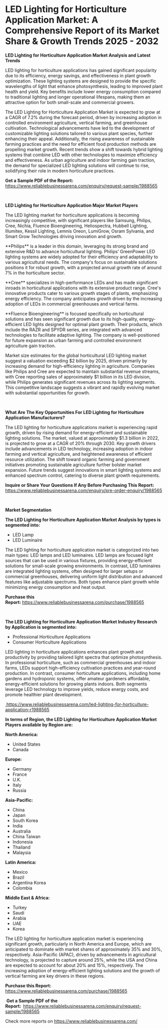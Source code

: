 <p><h1>LED Lighting for Horticulture Application Market: A Comprehensive Report of its Market Share & Growth Trends 2025 - 2032</h1></p><p><strong>LED Lighting for Horticulture Application Market Analysis and Latest Trends</strong></p>
<p><p>LED lighting for horticulture applications has gained significant popularity due to its efficiency, energy savings, and effectiveness in plant growth optimization. These lighting systems are designed to provide the specific wavelengths of light that enhance photosynthesis, leading to improved plant health and yield. Key benefits include lower energy consumption compared to traditional lighting and longer operational lifespans, making them an attractive option for both small-scale and commercial growers.</p><p>The LED Lighting for Horticulture Application Market is expected to grow at a CAGR of 7.2% during the forecast period, driven by increasing adoption in controlled environment agriculture, vertical farming, and greenhouse cultivation. Technological advancements have led to the development of customizable lighting solutions tailored to various plant species, further enhancing their appeal. Additionally, the rising awareness of sustainable farming practices and the need for efficient food production methods are propelling market growth. Recent trends show a shift towards hybrid lighting systems that combine LED with other technologies to maximize efficiency and effectiveness. As urban agriculture and indoor farming gain traction, the demand for specialized LED lighting solutions will continue to rise, solidifying their role in modern horticulture practices.</p></p>
<p><strong>Get a Sample PDF of the Report:&nbsp;</strong> <a href="https://www.reliablebusinessarena.com/enquiry/request-sample/1988565?utm_campaign=2335&utm_medium=2&utm_source=Github&utm_content=ia&utm_term=13022025&utm_id=led-lighting-for-horticulture-application">https://www.reliablebusinessarena.com/enquiry/request-sample/1988565</a></p>
<p>&nbsp;</p>
<p><strong>LED Lighting for Horticulture Application Major Market Players</strong></p>
<p><p>The LED lighting market for horticulture applications is becoming increasingly competitive, with significant players like Samsung, Philips, Cree, Nichia, Fluence Bioengineering, Heliospectra, Hubbell Lighting, Illumitex, Kessil Lighting, Lemnis Oreon, LumiGrow, Osram Sylvania, and Smart Grow Technologies driving innovation and growth.</p><p>**Philips** is a leader in this domain, leveraging its strong brand and extensive R&D to advance horticultural lighting. Philips’ GreenPower LED lighting systems are widely adopted for their efficiency and adaptability to various agricultural needs. The company's focus on sustainable solutions positions it for robust growth, with a projected annual growth rate of around 7% in the horticulture sector.</p><p>**Cree** specializes in high-performance LEDs and has made significant inroads in horticultural applications with its extensive product range. Cree's innovative products cater to various growth stages of plants, emphasizing energy efficiency. The company anticipates growth driven by the increasing adoption of LEDs in commercial greenhouses and vertical farms.</p><p>**Fluence Bioengineering** is focused specifically on horticultural solutions and has seen significant growth due to its high-quality, energy-efficient LED lights designed for optimal plant growth. Their products, which include the RAZR and SPYDR series, are integrated with advanced technologies to facilitate adaptive lighting. The company is well-positioned for future expansion as urban farming and controlled environment agriculture gain traction.</p><p>Market size estimates for the global horticultural LED lighting market suggest a valuation exceeding $2 billion by 2025, driven primarily by increasing demand for high-efficiency lighting in agriculture. Companies like Philips and Cree are expected to maintain substantial revenue streams, with Cree reporting sales of approximately $1 billion in its LED division, while Philips generates significant revenues across its lighting segments. This competitive landscape suggests a vibrant and rapidly evolving market with substantial opportunities for growth.</p></p>
<p>&nbsp;</p>
<p><strong>What Are The Key Opportunities For LED Lighting for Horticulture Application Manufacturers?</strong></p>
<p><p>The LED lighting for horticulture applications market is experiencing rapid growth, driven by rising demand for energy-efficient and sustainable lighting solutions. The market, valued at approximately $1.3 billion in 2022, is projected to grow at a CAGR of 20% through 2030. Key growth drivers include advancements in LED technology, increasing adoption in indoor farming and vertical agriculture, and heightened awareness of efficient resource utilization. The shift toward organic farming and government initiatives promoting sustainable agriculture further bolster market expansion. Future trends suggest innovations in smart lighting systems and enhanced spectrum control, catering to diverse plant growth requirements.</p></p>
<p><strong>Inquire or Share Your Questions If Any Before Purchasing This Report:</strong> <a href="https://www.reliablebusinessarena.com/enquiry/pre-order-enquiry/1988565?utm_campaign=2335&utm_medium=2&utm_source=Github&utm_content=ia&utm_term=13022025&utm_id=led-lighting-for-horticulture-application">https://www.reliablebusinessarena.com/enquiry/pre-order-enquiry/1988565</a></p>
<p>&nbsp;</p>
<p><strong>Market Segmentation</strong></p>
<p><strong>The LED Lighting for Horticulture Application Market Analysis by types is segmented into:</strong></p>
<p><ul><li>LED Lamp</li><li>LED Luminaire</li></ul></p>
<p><p>The LED lighting for horticulture application market is categorized into two main types: LED lamps and LED luminaires. LED lamps are focused light sources that can be used in various fixtures, providing energy-efficient solutions for small-scale growing environments. In contrast, LED luminaires are integrated lighting systems, often designed for larger setups or commercial greenhouses, delivering uniform light distribution and advanced features like adjustable spectrums. Both types enhance plant growth while minimizing energy consumption and heat output.</p></p>
<p><strong>Purchase this Report:&nbsp;</strong><a href="https://www.reliablebusinessarena.com/purchase/1988565?utm_campaign=2335&utm_medium=2&utm_source=Github&utm_content=ia&utm_term=13022025&utm_id=led-lighting-for-horticulture-application">https://www.reliablebusinessarena.com/purchase/1988565</a></p>
<p>&nbsp;</p>
<p><strong>The LED Lighting for Horticulture Application Market Industry Research by Application is segmented into:</strong></p>
<p><ul><li>Professional Horticulture Applications</li><li>Consumer Horticulture Applications</li></ul></p>
<p><p>LED lighting in horticulture applications enhances plant growth and productivity by providing tailored light spectra that optimize photosynthesis. In professional horticulture, such as commercial greenhouses and indoor farms, LEDs support high-efficiency cultivation practices and year-round production. In contrast, consumer horticulture applications, including home gardens and hydroponic systems, offer amateur gardeners affordable, energy-efficient solutions for growing plants indoors. Both segments leverage LED technology to improve yields, reduce energy costs, and promote healthier plant development.</p></p>
<p><a href="https://www.reliablebusinessarena.com/led-lighting-for-horticulture-application-r1988565?utm_campaign=2335&utm_medium=2&utm_source=Github&utm_content=ia&utm_term=13022025&utm_id=led-lighting-for-horticulture-application">&nbsp;https://www.reliablebusinessarena.com/led-lighting-for-horticulture-application-r1988565</a></p>
<p><strong>In terms of Region, the LED Lighting for Horticulture Application Market Players available by Region are:</strong></p>
<p>
    <p> <strong> North America: </strong>
        <ul>
            <li>United States</li>
            <li>Canada</li>
        </ul>
        </p> 
    <p> <strong> Europe: </strong>
        <ul>
            <li>Germany</li>
            <li>France</li>
            <li>U.K.</li>
            <li>Italy</li>
            <li>Russia</li>
        </ul>
        </p> 
    <p> <strong> Asia-Pacific: </strong>
        <ul>
            <li>China</li>
            <li>Japan</li>
            <li>South Korea</li>
            <li>India</li>
            <li>Australia</li>
            <li>China Taiwan</li>
            <li>Indonesia</li>
            <li>Thailand</li>
            <li>Malaysia</li>
        </ul>
        </p> 
    <p> <strong> Latin America: </strong>
        <ul>
            <li>Mexico</li>
            <li>Brazil</li>
            <li>Argentina Korea</li>
            <li>Colombia</li>
        </ul>
        </p> 
    <p> <strong> Middle East & Africa: </strong>
        <ul>
            <li>Turkey</li>
            <li>Saudi</li>
            <li>Arabia</li>
            <li>UAE</li>
            <li>Korea</li>
        </ul>
    </p>
    </p>
<p><p>The LED lighting for horticulture application market is experiencing significant growth, particularly in North America and Europe, which are anticipated to dominate with market shares of approximately 35% and 30%, respectively. Asia-Pacific (APAC), driven by advancements in agricultural technology, is projected to capture around 25%, while the USA and China are expected to account for about 20% and 15%, respectively. The increasing adoption of energy-efficient lighting solutions and the growth of vertical farming are key drivers in these regions.</p></p>
<p><strong>Purchase this Report: </strong><a href="https://www.reliablebusinessarena.com/purchase/1988565?utm_campaign=2335&utm_medium=2&utm_source=Github&utm_content=ia&utm_term=13022025&utm_id=led-lighting-for-horticulture-application">https://www.reliablebusinessarena.com/purchase/1988565</a></p>
<p>&nbsp;<strong>Get a Sample PDF of the Report:&nbsp;&nbsp;</strong><a href="https://www.reliablebusinessarena.com/enquiry/request-sample/1988565?utm_campaign=2335&utm_medium=2&utm_source=Github&utm_content=ia&utm_term=13022025&utm_id=led-lighting-for-horticulture-application">https://www.reliablebusinessarena.com/enquiry/request-sample/1988565</a></p>
<p><strong></strong></p>
<p>Check more reports on <a href="https://www.reliablebusinessarena.com/?utm_campaign=2335&utm_medium=2&utm_source=Github&utm_content=ia&utm_term=13022025&utm_id=led-lighting-for-horticulture-application">https://www.reliablebusinessarena.com/</a></p>